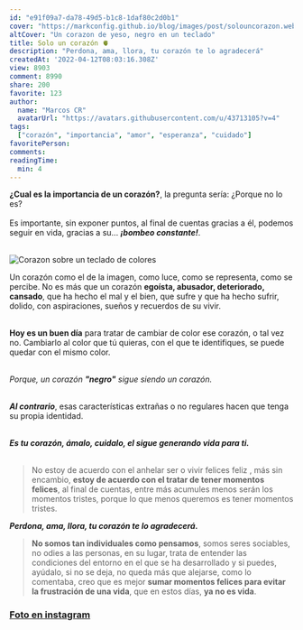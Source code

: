```yaml
---
id: "e91f09a7-da78-49d5-b1c8-1daf80c2d0b1"
cover: "https://markconfig.github.io/blog/images/post/solouncorazon.webp"
altCover: "Un corazon de yeso, negro en un teclado"
title: Solo un corazón 🫀
description: "Perdona, ama, llora, tu corazón te lo agradecerá"
createdAt: '2022-04-12T08:03:16.308Z'
view: 8903
comment: 8990
share: 200
favorite: 123 
author:
  name: "Marcos CR"
  avatarUrl: "https://avatars.githubusercontent.com/u/43713105?v=4"
tags:
  ["corazón", "importancia", "amor", "esperanza", "cuidado"]
favoritePerson:
comments:
readingTime: 
  min: 4
---
```


**¿Cual es la importancia de un corazón?**, la pregunta sería: ¿Porque no lo es?  
<br>
Es importante, sin exponer puntos, al final de cuentas gracias a él, podemos seguir en vida, gracias a su... ***¡bombeo constante!***.  
<br>

![Corazon sobre un teclado de colores](https://markconfig.github.io/blog/images/post/solouncorazon.webp)

Un corazón como el de la imagen, como luce, como se representa, como se percibe. No es más que un corazón **egoísta, abusador, deteriorado, cansado**, que ha hecho el mal y el bien, que sufre y que ha hecho sufrir, dolido, con aspiraciones, sueños y recuerdos de su vivir.  
<br>

**Hoy es un buen día** para tratar de cambiar de color ese corazón, o tal vez no.
Cambiarlo al color que tú quieras, con el que te identifiques, se puede quedar con el mismo color.  
<br>

_Porque, un corazón **"negro"** sigue siendo un corazón._  
<br>

***Al contrario***, esas características extrañas o no regulares hacen que tenga su propia identidad.  
<br>

***Es tu corazón, ámalo, cuidalo, el sigue generando vida para ti.***  
<br>

> No estoy de acuerdo con el anhelar ser o vivir felices feliz , más sin encambio, **estoy de acuerdo con el tratar de tener momentos felices**, al final de cuentas, entre más acumules menos serán los momentos tristes, porque lo que menos queremos es tener momentos tristes.

***Perdona, ama, llora, tu corazón te lo agradecerá.***

> **No somos tan individuales como pensamos**, somos seres sociables, no odies a las personas, en su lugar, trata de entender las condiciones del entorno en el que se ha desarrollado y si puedes, ayúdalo, si no se deja, no queda más que alejarse, como lo comentaba, creo que es mejor **sumar momentos felices para evitar la frustración de una vida**, que en estos días, **ya no es vida**.

### [Foto en instagram](https://www.instagram.com/p/CcPTcQIuYKB/ "Foto en instagram")
